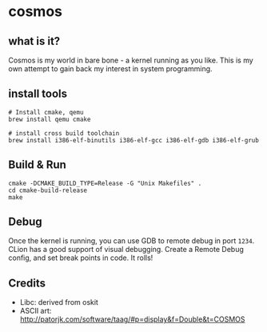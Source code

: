# cosmos

## what is it?
Cosmos is my world in bare bone - a kernel running as you like. This is my own attempt to gain back my interest in system programming.

## install tools

```
# Install cmake, qemu
brew install qemu cmake

# install cross build toolchain
brew install i386-elf-binutils i386-elf-gcc i386-elf-gdb i386-elf-grub
```

## Build & Run

```
cmake -DCMAKE_BUILD_TYPE=Release -G "Unix Makefiles" .
cd cmake-build-release
make
```

## Debug

Once the kernel is running, you can use GDB to remote debug in port `1234`. CLion has a good support of visual debugging.
Create a Remote Debug config, and set break points in code. It rolls!

## Credits

- Libc: derived from oskit
- ASCII art: http://patorjk.com/software/taag/#p=display&f=Double&t=COSMOS
